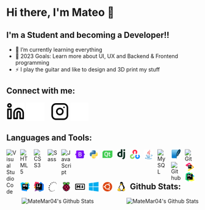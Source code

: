  # Hi there, I'm Mateo 👋

 ## I'm a Student and becoming a Developer!!

- 🌱 I’m currently learning everything
- 🥅 2023 Goals: Learn more about UI, UX and Backend & Frontend programming
- ⚡ I play the guitar and like to design and 3D print my stuff



## Connect with me:

[![LinkedIn](./img/linkedin-light.svg)](https://www.linkedin.com/in/mateo-marchisone-8b5230197/#gh-light-mode-only)
[![LinkedIn](./img/linkedin-dark.svg)](https://www.linkedin.com/in/mateo-marchisone-8b5230197/#gh-dark-mode-only)
&nbsp;&nbsp;
[![Instagram](./img/instagram-light.svg)](https://www.instagram.com/mate_marchisone/#gh-light-mode-only)
[![Instagram](./img/instagram-dark.svg)](https://www.instagram.com/mate_marchisone/#gh-dark-mode-only)

## Languages and Tools:

<img align="left" alt="Visual Studio Code" width="26px" src="https://cdn.jsdelivr.net/gh/devicons/devicon/icons/vscode/vscode-original.svg" style="padding-right:10px;" />
<img align="left" alt="HTML5" width="26px" src="https://cdn.jsdelivr.net/gh/devicons/devicon/icons/html5/html5-original.svg" style="padding-right:10px;" />
<img align="left" alt="CSS3" width="26px" src="https://cdn.jsdelivr.net/gh/devicons/devicon/icons/css3/css3-original.svg" style="padding-right:10px;" />
<img align="left" alt="Sass" width="26px" src="https://cdn.jsdelivr.net/gh/devicons/devicon/icons/sass/sass-original.svg" style="padding-right:10px;" />
<img align="left" alt="JavaScript" width="26px" src="https://cdn.jsdelivr.net/gh/devicons/devicon/icons/javascript/javascript-original.svg" style="padding-right:10px;" />
<img align="left" alt="Bootstrap" width="26px" src="https://github.com/devicons/devicon/blob/v2.15.1/icons/bootstrap/bootstrap-original.svg" style="padding-right:10px;" />
<img align="left" alt="Python" width="26px" src="https://github.com/devicons/devicon/blob/v2.15.1/icons/python/python-original.svg" style="padding-right:10px;" />
<img align="left" alt="Qt" width="26px" src="https://github.com/devicons/devicon/blob/v2.15.1/icons/qt/qt-original.svg" style="padding-right:10px;" />
<img align="left" alt="Django" width="26px" src="https://github.com/devicons/devicon/blob/v2.15.1/icons/django/django-plain.svg" style="padding-right:10px;" />
<img align="left" alt="OpenCV" width="26px" src="https://github.com/devicons/devicon/blob/v2.15.1/icons/opencv/opencv-original.svg" style="padding-right:10px;" />
<img align="left" alt="Java" width="26px" src="https://github.com/devicons/devicon/blob/v2.15.1/icons/java/java-original.svg" style="padding-right:10px;" />
<img align="left" alt="MySQL" width="26px" src="https://cdn.jsdelivr.net/gh/devicons/devicon/icons/mysql/mysql-original.svg" style="padding-right:10px;" />
<img align="left" alt="Sqlite" width="26px" src="https://github.com/devicons/devicon/blob/v2.15.1/icons/sqlite/sqlite-original.svg" style="padding-right:10px;" />
<img align="left" alt="Git" width="26px" src="https://cdn.jsdelivr.net/gh/devicons/devicon/icons/git/git-original.svg" style="padding-right:10px;" />
<img align="left" alt="Github" width="26px" src="https://cdn.jsdelivr.net/gh/devicons/devicon/icons/github/github-original.svg" style="padding-right:10px;" />
<img align="left" alt="Jetbrains" width="26px" src="https://github.com/devicons/devicon/blob/v2.15.1/icons/jetbrains/jetbrains-original.svg" style="padding-right:10px;" />
<img align="left" alt="Pycharm" width="26px" src="https://github.com/devicons/devicon/blob/v2.15.1/icons/pycharm/pycharm-original.svg" style="padding-right:10px;" />
<img align="left" alt="Webstorm" width="26px" src="https://github.com/devicons/devicon/blob/v2.15.1/icons/webstorm/webstorm-original.svg" style="padding-right:10px;" />
<img align="left" alt="IntelliJ" width="26px" src="https://github.com/devicons/devicon/blob/v2.15.1/icons/intellij/intellij-original.svg" style="padding-right:10px;" />
<img align="left" alt="SSH" width="26px" src="https://github.com/devicons/devicon/blob/v2.15.1/icons/ssh/ssh-original.svg" style="padding-right:10px;" />
<img align="left" alt="RaspberryPi" width="26px" src="https://github.com/devicons/devicon/blob/v2.15.1/icons/raspberrypi/raspberrypi-original.svg" style="padding-right:10px;" />
<img align="left" alt="MD" width="26px" src="https://github.com/devicons/devicon/blob/v2.15.1/icons/markdown/markdown-original.svg" style="padding-right:10px;" />
<img align="left" alt="Windows" width="26px" src="https://github.com/devicons/devicon/blob/v2.15.1/icons/windows8/windows8-original.svg" style="padding-right:10px;" />
<img align="left" alt="Ubuntu" width="26px" src="https://github.com/devicons/devicon/blob/v2.15.1/icons/ubuntu/ubuntu-plain.svg" style="padding-right:10px;" />
<img align="left" alt="Linux" width="26px" src="https://github.com/devicons/devicon/blob/v2.15.1/icons/linux/linux-original.svg" style="padding-right:10px;" />

<br>
<br>

## Github Stats:

<dir>
    <img align="left" alt="MateMar04's Github Stats" src="https://github-readme-stats.vercel.app/api?username=MateMar04&show_icons=true&hide_border=true" />
    <img align="right" alt="MateMar04's Github Stats" src="https://github-readme-stats.vercel.app/api/top-langs/?username=MateMar04&layout=compact" />
</dir>

[LinkedIn]: https://www.linkedin.com/in/mateo-marchisone-8b5230197/
[Instagram]: https://www.instagram.com/mate_marchisone/